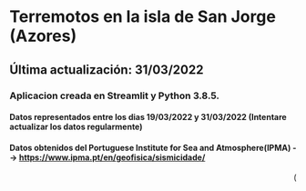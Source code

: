 # Terremotos en la isla de San Jorge (Azores)

## Última actualización: 31/03/2022


### Aplicacion creada en Streamlit y Python 3.8.5.
#### Datos representados entre los dias 19/03/2022 y 31/03/2022 (Intentare actualizar los datos regularmente)
#### Datos obtenidos del Portuguese Institute for Sea and Atmosphere(IPMA) --> https://www.ipma.pt/en/geofisica/sismicidade/



<p align="right">(<a 

